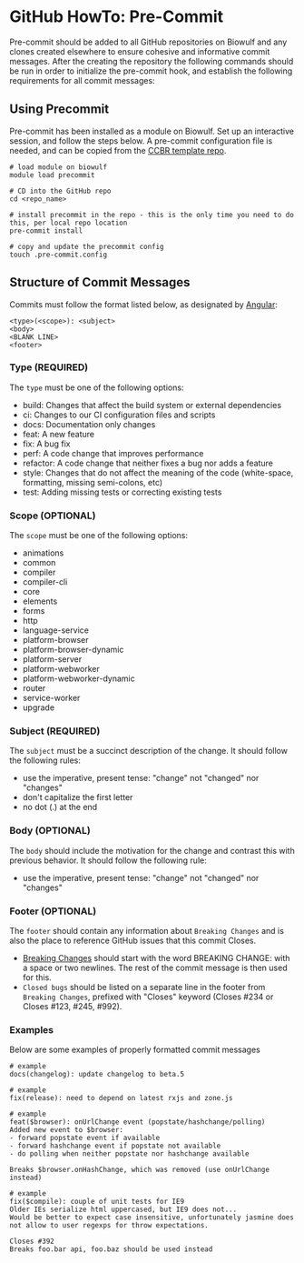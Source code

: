 # GitHub HowTo: Pre-Commit

Pre-commit should be added to all GitHub repositories on Biowulf and any clones created elsewhere to ensure cohesive and informative commit messages. After the creating the repository the following commands should be run in order to initialize the pre-commit hook, and establish the following requirements for all commit messages:

## Using Precommit
Pre-commit has been installed as a module on Biowulf. Set up an interactive session, and follow the steps below. A pre-commit configuration file is needed, and can be copied from the [CCBR template repo](https://github.com/CCBR/CCBR_NextflowTemplate/blob/main/.pre-commit-config.yaml).
```
# load module on biowulf
module load precommit

# CD into the GitHub repo
cd <repo_name>

# install precommit in the repo - this is the only time you need to do this, per local repo location
pre-commit install

# copy and update the precommit config
touch .pre-commit.config
```

## Structure of Commit Messages
Commits must follow the format listed below, as designated by [Angular](https://github.com/angular/angular/blob/22b96b9/CONTRIBUTING.md#-commit-message-guidelines):
```
<type>(<scope>): <subject>
<body>
<BLANK LINE>
<footer>
```

### Type (REQUIRED)
The `type` must be one of the following options:

- build: Changes that affect the build system or external dependencies
- ci: Changes to our CI configuration files and scripts
- docs: Documentation only changes
- feat: A new feature
- fix: A bug fix
- perf: A code change that improves performance
- refactor: A code change that neither fixes a bug nor adds a feature
- style: Changes that do not affect the meaning of the code (white-space, formatting, missing semi-colons, etc)
- test: Adding missing tests or correcting existing tests

### Scope (OPTIONAL)
The `scope` must be one of the following options:

- animations
- common
- compiler
- compiler-cli
- core
- elements
- forms
- http
- language-service
- platform-browser
- platform-browser-dynamic
- platform-server
- platform-webworker
- platform-webworker-dynamic
- router
- service-worker
- upgrade

### Subject (REQUIRED)
The `subject` must be a succinct description of the change. It should follow the following rules:

- use the imperative, present tense: "change" not "changed" nor "changes"
- don't capitalize the first letter
- no dot (.) at the end

### Body (OPTIONAL)
The `body` should include the motivation for the change and contrast this with previous behavior. It should follow the following rule:

- use the imperative, present tense: "change" not "changed" nor "changes"

### Footer (OPTIONAL)
The `footer` should contain any information about `Breaking Changes` and is also the place to reference GitHub issues that this commit Closes.

- [Breaking Changes](https://docs.google.com/document/d/1QrDFcIiPjSLDn3EL15IJygNPiHORgU1_OOAqWjiDU5Y/edit#heading=h.uyo6cb12dt6w) should start with the word BREAKING CHANGE: with a space or two newlines. The rest of the commit message is then used for this.
- `Closed bugs` should be listed on a separate line in the footer from `Breaking Changes`, prefixed with "Closes" keyword (Closes #234
or Closes #123, #245, #992).

### Examples
Below are some examples of properly formatted commit messages
```
# example
docs(changelog): update changelog to beta.5

# example
fix(release): need to depend on latest rxjs and zone.js

# example
feat($browser): onUrlChange event (popstate/hashchange/polling)
Added new event to $browser:
- forward popstate event if available
- forward hashchange event if popstate not available
- do polling when neither popstate nor hashchange available

Breaks $browser.onHashChange, which was removed (use onUrlChange instead)

# example
fix($compile): couple of unit tests for IE9
Older IEs serialize html uppercased, but IE9 does not...
Would be better to expect case insensitive, unfortunately jasmine does
not allow to user regexps for throw expectations.

Closes #392
Breaks foo.bar api, foo.baz should be used instead
```